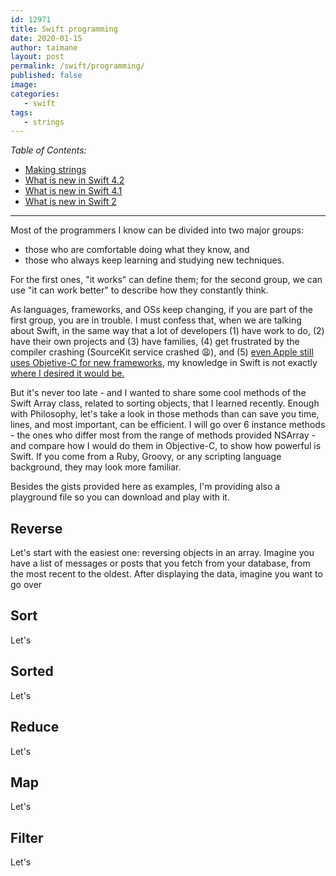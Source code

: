 ```yaml
---
id: 12971
title: Swift programming
date: 2020-01-15
author: taimane
layout: post
permalink: /swift/programming/
published: false
image: 
categories:
   - swift
tags:
   - strings
---
```

_Table of Contents:_
- [Making strings](#making-strings)
- [What is new in Swift 4.2](#what-is-new-in-swift-42)
- [What is new in Swift 4.1](#what-is-new-in-swift-41)
- [What is new in Swift 2](#what-is-new-in-swift-2)

---

Most of the programmers I know can be divided into two major groups: 
* those who are comfortable doing what they know, and 
* those who always keep learning and studying new techniques. 
 
For the first ones, "it works" can define them; for the second group, we can use "it can work better" to describe how they constantly think. 

As languages, frameworks, and OSs keep changing, if you are part of the first group, you are in trouble. I must confess that, when we are talking about Swift, in the same way that a lot of developers (1) have work to do, (2) have their own projects and (3) have families, (4) get frustrated by the compiler crashing (SourceKit service crashed 😩), and (5) <a href="https://github.com/researchkit/researchkit">even Apple still uses Objetive-C for new frameworks</a>, my knowledge in Swift is not exactly <a href="http://nshipster.com">where I desired it would be.</a></p>
<p>But it's never too late - and I wanted to share some cool methods of the Swift Array class, related to sorting objects, that I learned recently. Enough with Philosophy, let's take a look in those methods than can save you time, lines, and most important, can be efficient. I will go over 6 instance methods - the ones who differ most from the range of methods provided NSArray  - and compare how I would do them in Objective-C, to show how powerful is Swift. If you come from a Ruby, Groovy, or any scripting language background, they may look more familiar.</p>
<p>Besides the gists provided here as examples, I'm providing also a playground file so you can download and play with it.</p>
<h2>Reverse</h2>
<p>Let's start with the easiest one: reversing objects in an array. Imagine you have a list of messages or posts that you fetch from your database, from the most recent to the oldest. After displaying the data, imagine you want to go over</p>
<h2>Sort</h2>
<p>Let's</p>
<h2>Sorted</h2>
<p>Let's</p>
<h2>Reduce</h2>
<p>Let's</p>
<h2>Map</h2>
<p>Let's</p>
<h2>Filter</h2>
<p>Let's</p>